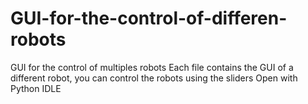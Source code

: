 # GUI-for-the-control-of-differen-robots
GUI for the control of multiples robots
Each file contains the GUI of a different robot, you can control the robots using the sliders
Open with Python IDLE
